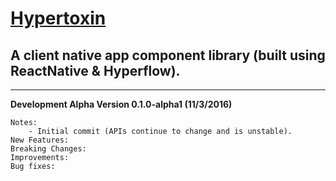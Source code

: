 # [Hypertoxin](https://github.com/tuantle/hypertoxin)
## A client native app component library (built using ReactNative & Hyperflow).

----

**Development Alpha Version 0.1.0-alpha1 (11/3/2016)**
```
Notes:
    - Initial commit (APIs continue to change and is unstable).
New Features:
Breaking Changes:
Improvements:
Bug fixes:
```
